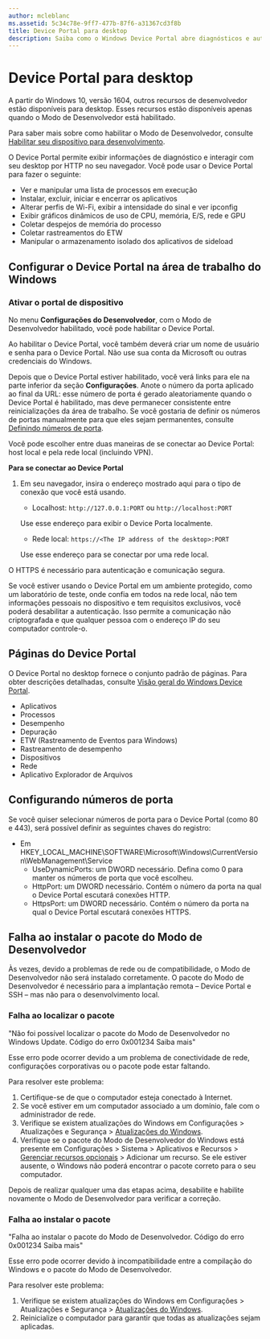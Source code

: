 ```yaml
---
author: mcleblanc
ms.assetid: 5c34c78e-9ff7-477b-87f6-a31367cd3f8b
title: Device Portal para desktop
description: Saiba como o Windows Device Portal abre diagnósticos e automação em sua área de trabalho do Windows.
---
```

# Device Portal para desktop

A partir do Windows 10, versão 1604, outros recursos de desenvolvedor estão disponíveis para desktop. Esses recursos estão disponíveis apenas quando o Modo de Desenvolvedor está habilitado.

Para saber mais sobre como habilitar o Modo de Desenvolvedor, consulte [Habilitar seu dispositivo para desenvolvimento](../get-started/enable-your-device-for-development.md).

O Device Portal permite exibir informações de diagnóstico e interagir com seu desktop por HTTP no seu navegador. Você pode usar o Device Portal para fazer o seguinte:
- Ver e manipular uma lista de processos em execução
- Instalar, excluir, iniciar e encerrar os aplicativos
- Alterar perfis de Wi-Fi, exibir a intensidade do sinal e ver ipconfig
- Exibir gráficos dinâmicos de uso de CPU, memória, E/S, rede e GPU
- Coletar despejos de memória do processo
- Coletar rastreamentos do ETW 
- Manipular o armazenamento isolado dos aplicativos de sideload

## Configurar o Device Portal na área de trabalho do Windows

### Ativar o portal de dispositivo

No menu **Configurações do Desenvolvedor**, com o Modo de Desenvolvedor habilitado, você pode habilitar o Device Portal.  

Ao habilitar o Device Portal, você também deverá criar um nome de usuário e senha para o Device Portal. Não use sua conta da Microsoft ou outras credenciais do Windows.  

Depois que o Device Portal estiver habilitado, você verá links para ele na parte inferior da seção **Configurações**. Anote o número da porta aplicado ao final da URL: esse número de porta é gerado aleatoriamente quando o Device Portal é habilitado, mas deve permanecer consistente entre reinicializações da área de trabalho. Se você gostaria de definir os números de portas manualmente para que eles sejam permanentes, consulte [Definindo números de porta](device-portal-desktop.md#setting-port-numbers).

Você pode escolher entre duas maneiras de se conectar ao Device Portal: host local e pela rede local (incluindo VPN).

**Para se conectar ao Device Portal**

1. Em seu navegador, insira o endereço mostrado aqui para o tipo de conexão que você está usando.

    - Localhost: `http://127.0.0.1:PORT` ou `http://localhost:PORT`

    Use esse endereço para exibir o Device Porta localmente.
    
    - Rede local: `https://<The IP address of the desktop>:PORT`

    Use esse endereço para se conectar por uma rede local.

O HTTPS é necessário para autenticação e comunicação segura.

Se você estiver usando o Device Portal em um ambiente protegido, como um laboratório de teste, onde confia em todos na rede local, não tem informações pessoais no dispositivo e tem requisitos exclusivos, você poderá desabilitar a autenticação. Isso permite a comunicação não criptografada e que qualquer pessoa com o endereço IP do seu computador controle-o.

## Páginas do Device Portal

O Device Portal no desktop fornece o conjunto padrão de páginas. Para obter descrições detalhadas, consulte [Visão geral do Windows Device Portal](device-portal.md).

- Aplicativos
- Processos
- Desempenho
- Depuração
- ETW (Rastreamento de Eventos para Windows)
- Rastreamento de desempenho
- Dispositivos
- Rede
- Aplicativo Explorador de Arquivos 

## Configurando números de porta

Se você quiser selecionar números de porta para o Device Portal (como 80 e 443), será possível definir as seguintes chaves do registro:

- Em HKEY_LOCAL_MACHINE\SOFTWARE\Microsoft\Windows\CurrentVersion\WebManagement\Service
    - UseDynamicPorts: um DWORD necessário. Defina como 0 para manter os números de porta que você escolheu.
    - HttpPort: um DWORD necessário. Contém o número da porta na qual o Device Portal escutará conexões HTTP.  
    - HttpsPort: um DWORD necessário. Contém o número da porta na qual o Device Portal escutará conexões HTTPS.

## Falha ao instalar o pacote do Modo de Desenvolvedor
Às vezes, devido a problemas de rede ou de compatibilidade, o Modo de Desenvolvedor não será instalado corretamente. O pacote do Modo de Desenvolvedor é necessário para a implantação remota – Device Portal e SSH – mas não para o desenvolvimento local.  

### Falha ao localizar o pacote

"Não foi possível localizar o pacote do Modo de Desenvolvedor no Windows Update. Código do erro 0x001234 Saiba mais"   

Esse erro pode ocorrer devido a um problema de conectividade de rede, configurações corporativas ou o pacote pode estar faltando. 

Para resolver este problema:

1. Certifique-se de que o computador esteja conectado à Internet. 
2. Se você estiver em um computador associado a um domínio, fale com o administrador de rede. 
3. Verifique se existem atualizações do Windows em Configurações > Atualizações e Segurança > [Atualizações do Windows](ms-settings:windowsupdate).
4. Verifique se o pacote do Modo de Desenvolvedor do Windows está presente em Configurações > Sistema > Aplicativos e Recursos > [Gerenciar recursos opcionais](ms-settings:optionalfeatures) > Adicionar um recurso. Se ele estiver ausente, o Windows não poderá encontrar o pacote correto para o seu computador. 

Depois de realizar qualquer uma das etapas acima, desabilite e habilite novamente o Modo de Desenvolvedor para verificar a correção. 


### Falha ao instalar o pacote

"Falha ao instalar o pacote do Modo de Desenvolvedor. Código do erro 0x001234 Saiba mais"

Esse erro pode ocorrer devido à incompatibilidade entre a compilação do Windows e o pacote do Modo de Desenvolvedor. 

Para resolver este problema:

1. Verifique se existem atualizações do Windows em Configurações > Atualizações e Segurança > [Atualizações do Windows](ms-settings:windowsupdate).
2. Reinicialize o computador para garantir que todas as atualizações sejam aplicadas.


<!--HONumber=May16_HO2-->


